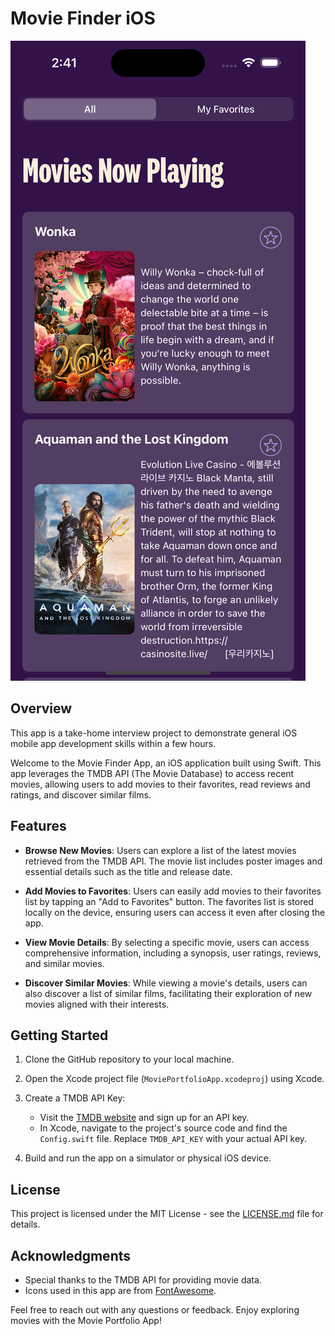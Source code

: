 # Movie Finder iOS
![Movie Portfolio App Screenshot](screenshot.png)

## Overview
This app is a take-home interview project to demonstrate general iOS mobile app development skills within a few hours.

Welcome to the Movie Finder App, an iOS application built using Swift. This app leverages the TMDB API (The Movie Database) to access recent movies, allowing users to add movies to their favorites, read reviews and ratings, and discover similar films.

## Features

- **Browse New Movies**: Users can explore a list of the latest movies retrieved from the TMDB API. The movie list includes poster images and essential details such as the title and release date.

- **Add Movies to Favorites**: Users can easily add movies to their favorites list by tapping an "Add to Favorites" button. The favorites list is stored locally on the device, ensuring users can access it even after closing the app.

- **View Movie Details**: By selecting a specific movie, users can access comprehensive information, including a synopsis, user ratings, reviews, and similar movies.

- **Discover Similar Movies**: While viewing a movie's details, users can also discover a list of similar films, facilitating their exploration of new movies aligned with their interests.

## Getting Started

1. Clone the GitHub repository to your local machine.

2. Open the Xcode project file (`MoviePortfolioApp.xcodeproj`) using Xcode.

3. Create a TMDB API Key:

   - Visit the [TMDB website](https://www.themoviedb.org/documentation/api) and sign up for an API key.
   - In Xcode, navigate to the project's source code and find the `Config.swift` file. Replace `TMDB_API_KEY` with your actual API key.

4. Build and run the app on a simulator or physical iOS device.


## License

This project is licensed under the MIT License - see the [LICENSE.md](LICENSE.md) file for details.

## Acknowledgments

- Special thanks to the TMDB API for providing movie data.
- Icons used in this app are from [FontAwesome](https://fontawesome.com/).

Feel free to reach out with any questions or feedback. Enjoy exploring movies with the Movie Portfolio App!
